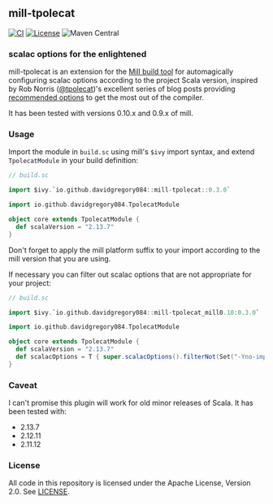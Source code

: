 ## mill-tpolecat

[![CI](https://github.com/DavidGregory084/mill-tpolecat/actions/workflows/ci.yml/badge.svg?branch=main)](https://github.com/DavidGregory084/mill-tpolecat/actions/workflows/ci.yml)
[![License](https://img.shields.io/github/license/DavidGregory084/mill-tpolecat.svg)](https://opensource.org/licenses/Apache-2.0)
![Maven Central](https://img.shields.io/maven-central/v/io.github.davidgregory084/mill-tpolecat_mill0.10_2.13)

### scalac options for the enlightened

mill-tpolecat is an extension for the [Mill build tool](https://github.com/lihaoyi/mill/) for automagically configuring scalac options according to the project Scala version, inspired by Rob Norris ([@tpolecat](https://github.com/tpolecat))'s excellent series of blog posts providing [recommended options](https://tpolecat.github.io/2017/04/25/scalac-flags.html) to get the most out of the compiler.

It has been tested with versions 0.10.x and 0.9.x of mill.

### Usage

Import the module in `build.sc` using mill's `$ivy` import syntax, and extend `TpolecatModule` in your build definition:

```scala
// build.sc

import $ivy.`io.github.davidgregory084::mill-tpolecat::0.3.0`

import io.github.davidgregory084.TpolecatModule

object core extends TpolecatModule {
  def scalaVersion = "2.13.7"
}
```

Don't forget to apply the mill platform suffix to your import according to the mill version that you are using.

If necessary you can filter out scalac options that are not appropriate for your project:

```scala
// build.sc

import $ivy.`io.github.davidgregory084::mill-tpolecat_mill0.10:0.3.0`

import io.github.davidgregory084.TpolecatModule

object core extends TpolecatModule {
  def scalaVersion = "2.13.7"
  def scalacOptions = T { super.scalacOptions().filterNot(Set("-Yno-imports")) }
}
```

### Caveat

I can't promise this plugin will work for old minor releases of Scala. It has been tested with:

* 2.13.7
* 2.12.11
* 2.11.12

### License

All code in this repository is licensed under the Apache License, Version 2.0.  See [LICENSE](./LICENSE).
